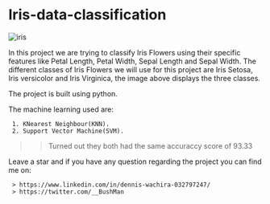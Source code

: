 # Iris-data-classification
![iris](https://github.com/DennisWaschira/Iris-data-classification/assets/137689677/dcaf9772-6339-4019-b64c-bdd707b567c5)

In this project we are trying to classify Iris Flowers using their specific features like Petal Length, Petal Width, Sepal Length and Sepal Width. The different classes of  Iris Flowers we 
will use for this project are Iris Setosa, Iris versicolor and Iris Virginica, the image above displays the three classes.

The project is built using python.

The machine learning used are:

     1. KNearest Neighbour(KNN).
     2. Support Vector Machine(SVM).
   >>Turned out they both had the same accuraccy score of 93.33

Leave a star and if you have any question regarding the project you can find me on:

     > https://www.linkedin.com/in/dennis-wachira-032797247/
     > https://twitter.com/__BushMan
